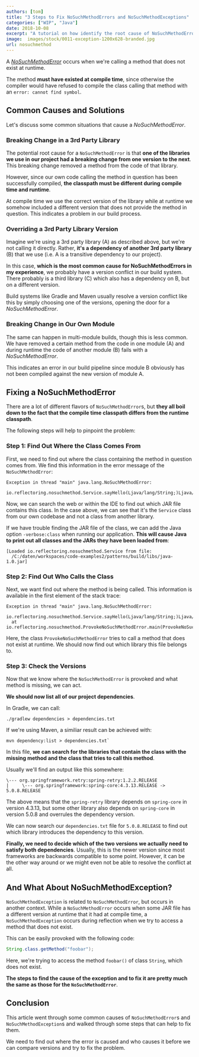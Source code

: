 ```yaml
---
authors: [tom]
title: "3 Steps to Fix NoSuchMethodErrors and NoSuchMethodExceptions"
categories: ["WIP", "Java"]
date: 2018-10-08
excerpt: "A tutorial on how identify the root cause of NoSuchMethodErrors and NoSuchMethodExceptions."
image:  images/stock/0011-exception-1200x628-branded.jpg
url: nosuchmethod
---
```




A [*NoSuchMethodError*](https://docs.oracle.com/en/java/javase/11/docs/api/java.base/java/lang/NoSuchMethodError.html) occurs
when we're calling a method that does not exist at runtime. 

The method **must have existed at compile time**, since otherwise the compiler would have refused
to compile the class calling that method with an `error: cannot find symbol`.


## Common Causes and Solutions
Let's discuss some common situations that cause a *NoSuchMethodError*.

### Breaking Change in a 3rd Party Library 

The potential root cause for a `NoSuchMethodError` is that **one of the libraries we use in our project
had a breaking change from one version to the next**. This breaking change removed a method from the
code of that library.

However, since our own code calling the method in question has been successfully compiled, 
**the classpath must be different during compile time and runtime**. 

At compile time we use the correct version of the library while at runtime we somehow included a different version 
that does not provide the method in question. This indicates a problem in our build process.

### Overriding a 3rd Party Library Version

Imagine we're using a 3rd party library (A) as described above, but we're not calling it directly. Rather, **it's a 
dependency of another 3rd party library** (B) that we use (i.e. A is a transitive dependency to our project).

In this case, **which is the most common cause for NoSuchMethodErrors in my experience**, we probably have a version conflict in our build system. There probably is a third library (C)
which also has a dependency on B, but on a different version. 

Build systems like Gradle and Maven usually
resolve a version conflict like this by simply choosing one of the versions, opening the door for a *NoSuchMethodError*.  

### Breaking Change in Our Own Module

The same can happen in multi-module builds, though this is less common. We have removed a certain method from the code
in one module (A) and during runtime the code of another module (B) fails with a *NoSuchMethodError*.

This indicates an error in our build pipeline since module B obviously has not been compiled against the new version
of module A.

## Fixing a NoSuchMethodError

There are a lot of different flavors of `NoSuchMethodError`s, but **they all boil down to the fact that
the compile time classpath differs from the runtime classpath**.

The following steps will help to pinpoint the problem:

### Step 1: Find Out Where the Class Comes From

First, we need to find out where the class containing the method in question comes from. We find this information
in the error message of the `NoSuchMethodError`:

```text
Exception in thread "main" java.lang.NoSuchMethodError: 
  io.reflectoring.nosuchmethod.Service.sayHello(Ljava/lang/String;)Ljava/lang/String;
```

Now, we can search the web or within the IDE to find out which JAR file contains this class. In the case
above, we can see that it's the `Service` class from our own codebase and not a class from another library. 

If we have trouble finding the JAR file of the class, we can add the Java option `-verbose:class` when running
our application. **This will cause Java to print out all classes and the JARs they have been loaded from**:

```text
[Loaded io.reflectoring.nosuchmethod.Service from file:
  /C:/daten/workspaces/code-examples2/patterns/build/libs/java-1.0.jar]

``` 

### Step 2: Find Out Who Calls the Class

Next, we want find out where the method is being called. This information is available in the first element of
the stack trace:

```text
Exception in thread "main" java.lang.NoSuchMethodError: 
  io.reflectoring.nosuchmethod.Service.sayHello(Ljava/lang/String;)Ljava/lang/String;
  at io.reflectoring.nosuchmethod.ProvokeNoSuchMethodError.main(ProvokeNoSuchMethodError.java:7)
``` 

Here, the class `ProvokeNoSuchMethodError` tries to call a method that does not exist at runtime. We should now
find out which library this file belongs to. 

### Step 3: Check the Versions

Now that we know where the `NoSuchMethodError` is provoked and what method is missing, we can act.

**We should now list all of our project dependencies**. 

In Gradle, we can call:

```text
./gradlew dependencies > dependencies.txt
```

If we're using Maven, a similiar result can be achieved with: 

``` 
mvn dependency:list > dependencies.txt`
```

In this file, **we can search for the libraries that contain the class with the missing method and the class
that tries to call this method**.

Usually we'll find an output like this somewhere:

```text
\--- org.springframework.retry:spring-retry:1.2.2.RELEASE
|     \--- org.springframework:spring-core:4.3.13.RELEASE -> 5.0.8.RELEASE
``` 

The above means that the `spring-retry` library depends on `spring-core` in version 4.3.13, but some other
library also depends on `spring-core` in version 5.0.8 and overrules the dependency version. 

We can now search our `dependencies.txt` file for `5.0.8.RELEASE` to find out which library introduces the 
dependency to this version. 

**Finally, we need to decide which of the two versions we actually need to satisfy both dependencies**. Usually, this is
the newer version since most frameworks are backwards compatible to some point. However, it can be the other way
around or we might even not be able to resolve the conflict at all.
  
## And What About NoSuchMethodException?

`NoSuchMethodException` is related to `NoSuchMethodError`, but occurs in another context. While a `NoSuchMethodError`
occurs when some JAR file has a different version at runtime that it had at compile time, a `NoSuchMethodException`
occurs during reflection when we try to access a method that does not exist.

This can be easily provoked with the following code:

```java
String.class.getMethod("foobar");
```

Here, we're trying to access the method `foobar()` of class `String`, which does not exist.

**The steps to find the cause of the exception and to fix it are pretty much the same as those for the `NoSuchMethodError`**.

## Conclusion

This article went through some common causes of `NoSuchMethodError`s and `NoSuchMethodException`s and walked through some steps
that can help to fix them. 

We need to find out where the error is caused and who causes it before we can compare versions and try to fix the problem.

 

